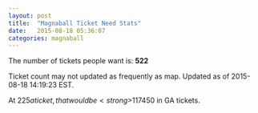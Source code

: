 ```yaml
---
layout: post
title:  "Magnaball Ticket Need Stats"
date:   2015-08-18 05:36:07
categories: magnaball
---
```


The number of tickets people want is: <strong>522</strong>

Ticket count may not updated as frequently as map. Updated as of 2015-08-18 14:19:23 EST.

At $225 a ticket, that would be <strong>$117450</strong> in GA tickets.